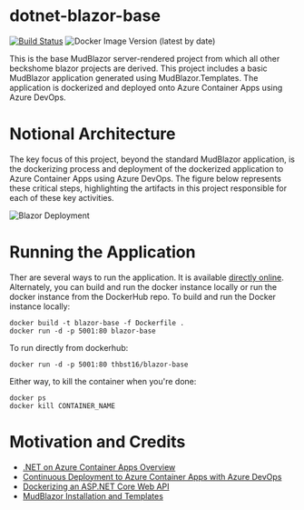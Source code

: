 # dotnet-blazor-base
[![Build Status](https://beckshome.visualstudio.com/dotnet-blazor-base/_apis/build/status/thbst16.dotnet-blazor-base?branchName=main)](https://beckshome.visualstudio.com/dotnet-blazor-base/_build/latest?definitionId=12&branchName=main)
![Docker Image Version (latest by date)](https://img.shields.io/docker/v/thbst16/dotnet-blazor-base?logo=docker)

This is the base MudBlazor server-rendered project from which all other beckshome blazor projects are derived. This project includes a basic MudBlazor application generated using MudBlazor.Templates. The application is dockerized and deployed onto Azure Container Apps using Azure DevOps. 

# Notional Architecture
The key focus of this project, beyond the standard MudBlazor application, is the dockerizing process and deployment of the dockerized application to Azure Container Apps using Azure DevOps. The figure below represents these critical steps, highlighting the artifacts in this project responsible for each of these key activities.

![Blazor Deployment](https://s3.amazonaws.com/s3.beckshome.com/20240913-blazor-deployment.jpeg)

# Running the Application
Ther are several ways to run the application. It is available [directly online](https://dotnet-blazor-base.calmmushroom-9daa5362.eastus.azurecontainerapps.io/). Alternately, you can build and run the docker instance locally or run the docker instance from the DockerHub repo. To build and run the Docker instance locally: 

```console
docker build -t blazor-base -f Dockerfile .
docker run -d -p 5001:80 blazor-base
```

To run directly from dockerhub:

```console
docker run -d -p 5001:80 thbst16/blazor-base
```

Either way, to kill the container when you're done:

```console
docker ps
docker kill CONTAINER_NAME
```

# Motivation and Credits
* [.NET on Azure Container Apps Overview](https://learn.microsoft.com/en-us/azure/container-apps/dotnet-overview)
* [Continuous Deployment to Azure Container Apps with Azure DevOps](https://rios.engineer/continuous-deployment-to-azure-container-apps-with-azure-devops/)
* [Dockerizing an ASP.NET Core Web API](https://levelup.gitconnected.com/dockerizing-an-asp-net-core-web-api-a-step-by-step-guide-9af98fadd189)
* [MudBlazor Installation and Templates](https://mudblazor.com/getting-started/installation#using-templates)
